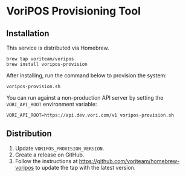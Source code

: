 # VoriPOS Provisioning Tool

## Installation
This service is distributed via Homebrew.

```shell
brew tap voriteam/voripos
brew install voripos-provision
```

After installing, run the command below to provision the system:

```shell
voripos-provision.sh
```

You can run against a non-production API server by setting the `VORI_API_ROOT` environment variable:

```shell
VORI_API_ROOT=https://api.dev.vori.com/v1 voripos-provision.sh
```

## Distribution
1. Update `VORIPOS_PROVISION_VERSION`.
2. Create a release on GitHub.
3. Follow the instructions at https://github.com/voriteam/homebrew-voripos to update the tap with the latest version.
